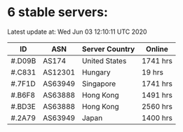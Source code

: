 # 6 stable servers:

Latest update at: Wed Jun 03 12:10:11 UTC 2020

| ID | ASN | Server Country | Online |
| -- | --- | -------------- | ------ |
| #.D09B | AS174 | United States | 1741 hrs |
| #.C831 | AS12301 | Hungary | 19 hrs |
| #.7F1D | AS63949 | Singapore | 1741 hrs |
| #.B6F8 | AS63888 | Hong Kong | 1491 hrs |
| #.BD3E | AS63888 | Hong Kong | 2560 hrs |
| #.2A79 | AS63949 | Japan | 1400 hrs |

